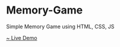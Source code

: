 # Memory-Game
Simple Memory Game using HTML, CSS, JS

<a href="https://fuadpro.github.io/memory_game/index.html"> ~ Live Demo</a>

